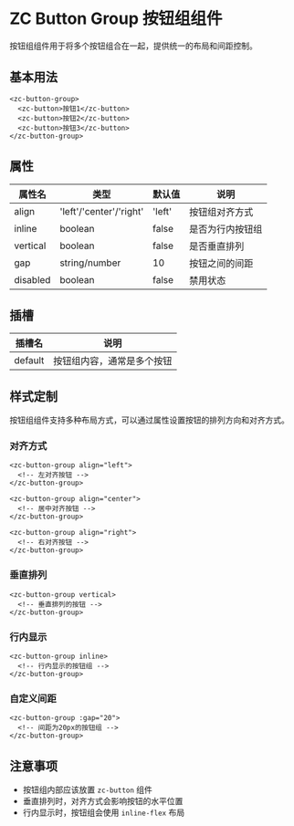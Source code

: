 # ZC Button Group 按钮组组件

按钮组组件用于将多个按钮组合在一起，提供统一的布局和间距控制。

## 基本用法

```vue
<zc-button-group>
  <zc-button>按钮1</zc-button>
  <zc-button>按钮2</zc-button>
  <zc-button>按钮3</zc-button>
</zc-button-group>
```

## 属性

| 属性名 | 类型 | 默认值 | 说明 |
|-------|------|-------|------|
| align | 'left'/'center'/'right' | 'left' | 按钮组对齐方式 |
| inline | boolean | false | 是否为行内按钮组 |
| vertical | boolean | false | 是否垂直排列 |
| gap | string/number | 10 | 按钮之间的间距 |
| disabled | boolean | false | 禁用状态 |

## 插槽

| 插槽名 | 说明 |
|-------|------|
| default | 按钮组内容，通常是多个按钮 |

## 样式定制

按钮组组件支持多种布局方式，可以通过属性设置按钮的排列方向和对齐方式。

### 对齐方式

```vue
<zc-button-group align="left">
  <!-- 左对齐按钮 -->
</zc-button-group>

<zc-button-group align="center">
  <!-- 居中对齐按钮 -->
</zc-button-group>

<zc-button-group align="right">
  <!-- 右对齐按钮 -->
</zc-button-group>
```

### 垂直排列

```vue
<zc-button-group vertical>
  <!-- 垂直排列的按钮 -->
</zc-button-group>
```

### 行内显示

```vue
<zc-button-group inline>
  <!-- 行内显示的按钮组 -->
</zc-button-group>
```

### 自定义间距

```vue
<zc-button-group :gap="20">
  <!-- 间距为20px的按钮组 -->
</zc-button-group>
```

## 注意事项

- 按钮组内部应该放置 `zc-button` 组件
- 垂直排列时，对齐方式会影响按钮的水平位置
- 行内显示时，按钮组会使用 `inline-flex` 布局
